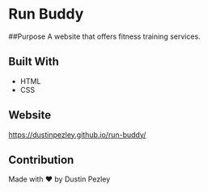# Run Buddy

##Purpose
A website that offers fitness training services.

## Built With
* HTML
* CSS

## Website
https://dustinpezley.github.io/run-buddy/

## Contribution
Made with ❤️ by Dustin Pezley
